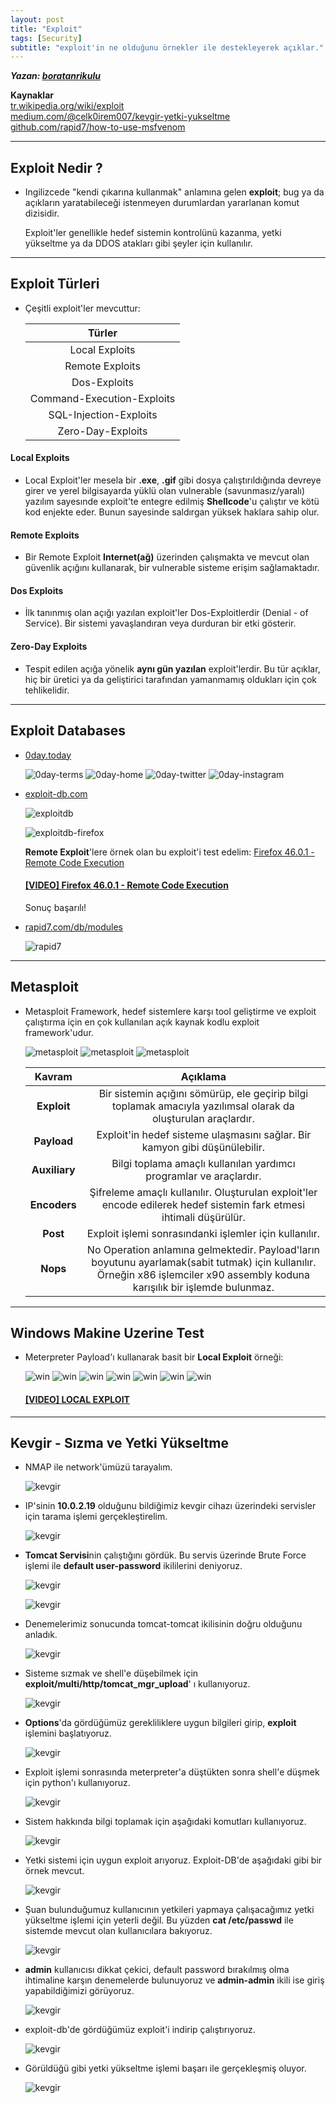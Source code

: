 ```yaml
---
layout: post
title: "Exploit"
tags: [Security]
subtitle: "exploit'in ne olduğunu örnekler ile destekleyerek açıklar."
---
```


***Yazan: [boratanrikulu](https://github.com/boratanrikulu)***

**Kaynaklar**  
[tr.wikipedia.org/wiki/exploit](https://tr.wikipedia.org/wiki/Exploit)  
[medium.com/@celk0irem007/kevgir-yetki-yukseltme](https://medium.com/@celk0irem007/kevgir-yetki-y%C3%BCkseltme-299c65086173)  
[github.com/rapid7/how-to-use-msfvenom](https://github.com/rapid7/metasploit-framework/wiki/How-to-use-msfvenom)

---

## Exploit Nedir ?

- Ingilizcede "kendi çıkarına kullanmak" anlamına gelen **exploit**; bug ya da açıkların yaratabileceği istenmeyen durumlardan yararlanan komut dizisidir.
	
	Exploit'ler genellikle hedef sistemin kontrolünü kazanma, yetki yükseltme ya da DDOS atakları gibi şeyler için kullanılır.

---

## Exploit Türleri

- Çeşitli exploit'ler mevcuttur:
	
	| Türler      |
	|:------------:|
    | Local Exploits |
    | Remote Exploits |
    | Dos-Exploits | 
    | Command-Execution-Exploits |
    | SQL-Injection-Exploits |
    | Zero-Day-Exploits |

#### Local Exploits

- Local Exploit'ler mesela bir **.exe**, **.gif** gibi dosya çalıştırıldığında devreye girer ve yerel bilgisayarda yüklü olan vulnerable (savunmasız/yaralı) yazılım sayesınde exploit'te entegre edilmiş **Shellcode**'u çalıştır ve kötü kod enjekte eder. Bunun sayesinde saldırgan yüksek haklara sahip olur.

#### Remote Exploits

- Bir Remote Exploit **Internet(ağ)** üzerinden çalışmakta ve mevcut olan güvenlik açığını kullanarak, bir vulnerable sisteme erişim sağlamaktadır.

#### Dos Exploits

- İlk tanınmış olan açığı yazılan exploit'ler Dos-Exploitlerdir (Denial - of Service). Bir sistemi yavaşlandıran veya durduran bir etki gösterir.

#### Zero-Day Exploits

- Tespit edilen açığa yönelik **aynı gün yazılan** exploit'lerdir. Bu tür açıklar, hiç bir üretici ya da geliştirici tarafından yamanmamış oldukları için çok tehlikelidir.

---

## Exploit Databases

- [0day.today](https://0day.today)

    ![0day-terms](/img/exploit/3.png)
    ![0day-home](/img/exploit/2.png)
    ![0day-twitter](/img/exploit/5.png)
    ![0day-instagram](/img/exploit/8.png)

- [exploit-db.com](https://www.exploit-db.com/)

    ![exploitdb](/img/exploit/4.png)

    ![exploitdb-firefox](/img/exploit/7.png)

    **Remote Exploit**'lere örnek olan bu exploit'i test edelim: [Firefox 46.0.1 - Remote Code Execution](https://www.exploit-db.com/exploits/44293/)

    #### [[VIDEO] Firefox 46.0.1 - Remote Code Execution](https://www.youtube.com/embed/n5tFqKpv3V0)

    Sonuç başarılı!

- [rapid7.com/db/modules](https://www.rapid7.com/db/modules)

    ![rapid7](/img/exploit/9.png)

---

## Metasploit

- Metasploit Framework, hedef sistemlere karşı tool geliştirme ve exploit çalıştırma için en çok kullanılan açık kaynak kodlu exploit framework'udur.

    ![metasploit](/img/exploit/10.png)
    ![metasploit](/img/exploit/1.png)
    ![metasploit](/img/exploit/18.png)

    | Kavram | Açıklama |
    |:------:|:--------:|
    | **Exploit** | Bir sistemin açığını sömürüp, ele geçirip bilgi toplamak amacıyla yazılımsal olarak da oluşturulan araçlardır. |
    | **Payload** | Exploit'in hedef sisteme ulaşmasını sağlar. Bir kamyon gibi düşünülebilir. |
    | **Auxiliary** | Bilgi toplama amaçlı kullanılan yardımcı programlar ve araçlardır. |
    | **Encoders** | Şifreleme amaçlı kullanılır. Oluşturulan exploit'ler encode edilerek hedef sistemin fark etmesi ihtimali düşürülür. |
    | **Post** | Exploit işlemi sonrasındanki işlemler için kullanılır. |
    | **Nops** | No Operation anlamına gelmektedir. Payload'ların boyutunu ayarlamak(sabit tutmak) için kullanılır. Örneğin x86 işlemciler x90 assembly koduna karışılık bir işlemde bulunmaz. |

---

## Windows Makine Uzerine Test

- Meterpreter Payload'ı kullanarak basit bir **Local Exploit** örneği:

    ![win](/img/exploit/11.png)
    ![win](/img/exploit/12.png)
    ![win](/img/exploit/19.png)
    ![win](/img/exploit/13.png)
    ![win](/img/exploit/14.png)
    ![win](/img/exploit/15.png)
    ![win](/img/exploit/16.png)
    
    #### [[VIDEO] LOCAL EXPLOIT](https://www.youtube.com/embed/6wbJDlZSOeY)

---

## Kevgir - Sızma ve Yetki Yükseltme

- NMAP ile network'ümüzü tarayalım.

    ![kevgir](/img/exploit/20.png)
    
- IP'sinin **10.0.2.19** olduğunu bildiğimiz kevgir cihazı üzerindeki servisler için tarama işlemi gerçekleştirelim.

    ![kevgir](/img/exploit/21.png)

- **Tomcat Servisi**nin çalıştığını gördük. Bu servis üzerinde Brute Force işlemi ile **default user-password** ikililerini deniyoruz.

    ![kevgir](/img/exploit/22.png)

    ![kevgir](/img/exploit/23.png)

- Denemelerimiz sonucunda tomcat-tomcat ikilisinin doğru olduğunu anladık.

    ![kevgir](/img/exploit/24.png)

- Sisteme sızmak ve shell'e düşebilmek için **exploit/multi/http/tomcat_mgr_upload**' ı kullanıyoruz.

    ![kevgir](/img/exploit/25.png)

- **Options**'da gördüğümüz gerekliliklere uygun bilgileri girip, **exploit** işlemini başlatıyoruz.

    ![kevgir](/img/exploit/26.png)

- Exploit işlemi sonrasında meterpreter'a düştükten sonra shell'e düşmek için python'ı kullanıyoruz.

    ![kevgir](/img/exploit/27.png)

- Sistem hakkında bilgi toplamak için aşağıdaki komutları kullanıyoruz.

    ![kevgir](/img/exploit/28.png)

- Yetki sistemi için uygun exploit arıyoruz. Exploit-DB'de aşağıdaki gibi bir örnek mevcut. 

    ![kevgir](/img/exploit/29.png)

- Şuan bulunduğumuz kullanıcının yetkileri yapmaya çalışacağımız yetki yükseltme işlemi için yeterli değil. Bu yüzden **cat /etc/passwd** ile sistemde mevcut olan kullanıcılara bakıyoruz. 

    ![kevgir](/img/exploit/30.png)

- **admin** kullanıcısı dikkat çekici, default password bırakılmış olma ihtimaline karşın denemelerde bulunuyoruz ve **admin-admin** ikili ise giriş yapabildiğimizi görüyoruz.

    ![kevgir](/img/exploit/31.png)

- exploit-db'de gördüğümüz exploit'i indirip çalıştırıyoruz.

    ![kevgir](/img/exploit/32.png)

- Görüldüğü gibi yetki yükseltme işlemi başarı ile gerçekleşmiş oluyor.

    ![kevgir](/img/exploit/33.png)